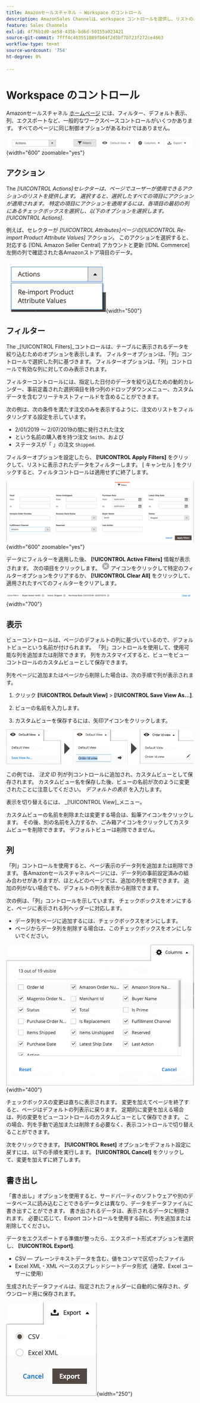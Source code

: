 ```yaml
---
title: Amazonセールスチャネル — Workspace のコントロール
description: AmazonSales Channelは、workspace コントロールを提供し、リストの検索、情報の表示、簡単な操作、およびアクションの適用に役立ちます。
feature: Sales Channels
exl-id: 4f76b1d0-ae58-435b-bd6d-50155a023421
source-git-commit: 7fff4c463551089fb64f2d5bf7bf23f272ce4663
workflow-type: tm+mt
source-wordcount: '754'
ht-degree: 0%

---
```


# Workspace のコントロール

Amazonセールスチャネル [ホームページ](./amazon-sales-channel-home.md) には、フィルター、デフォルト表示、列、エクスポートなど、一般的なワークスペースコントロールがいくつかあります。 すべてのページに同じ制御オプションがあるわけではありません。

![AmazonSales Channelワークスペースのコントロールの例](assets/amazon-workspace-controls.png){width="600" zoomable="yes"}

## アクション

The _[!UICONTROL Actions]_セレクターは、ページでユーザーが使用できるアクションのリストを提供します。 選択すると、選択したすべての項目にアクションが適用されます。 特定の項目にアクションを適用するには、各項目の最初の列にあるチェックボックスを選択し、以下のオプションを選択します。_[!UICONTROL Actions]_.

例えば、セレクターが _[!UICONTROL Attributes]_ページの_[!UICONTROL Re-import Product Attribute Values]_ アクション。 このアクションを選択すると、対応する [!DNL Amazon Seller Central] アカウントと更新 [!DNL Commerce] 左側の列で確認された各Amazonストア項目のデータ。

![アクションメニューの例](assets/amazon-sales-channel-home-actions-option.png){width="500"}

## フィルター

The _[!UICONTROL Filters]_コントロールは、テーブルに表示されるデータを絞り込むためのオプションを表示します。 フィルターオプションは、「列」コントロールで選択した列に基づきます。 フィルターオプションは、「列」コントロールで有効な列に対してのみ表示されます。

フィルターコントロールには、指定した日付のデータを絞り込むための動的カレンダー、事前定義された選択項目を持つ列のドロップダウンメニュー、カスタムデータを含むフリーテキストフィールドを含めることができます。

次の例は、次の条件を満たす注文のみを表示するように、注文のリストをフィルタリングする設定を示しています。

- 2/01/2019 ～ 2/07/2019の間に発行された注文
- という名前の購入者を持つ注文 `Smith`、および
- ステータスが「 」の注文 `Shipped`.

フィルターオプションを設定したら、 **[!UICONTROL Apply Filters]** をクリックして、リストに表示されたデータをフィルターします。 [ キャンセル ] をクリックすると、フィルタコントロールは適用せずに終了します。

![フィルター制御の例](assets/workspace-controls-filters.png){width="600" zoomable="yes"}

データにフィルターを適用した後、 **[!UICONTROL Active Filters]** 情報が表示されます。 次の項目をクリックします。 ![フィルターをクリアアイコン](assets/x-icon-clear-filters.png) アイコンをクリックして特定のフィルターオプションをクリアするか、 **[!UICONTROL Clear All]** をクリックして、適用されたすべてのフィルターをクリアします。

![アクティブなフィルターの例](assets/applied-filters-line.png){width="700"}

## 表示

ビューコントロールは、ページのデフォルトの列に基づいているので、デフォルトビューという名前が付けられます。 「列」コントロールを使用して、使用可能な列を追加または削除できます。 列をカスタマイズすると、ビューをビューコントロールのカスタムビューとして保存できます。

列をページに追加またはページから削除した場合は、次の手順で列が表示されます。

1. クリック **[!UICONTROL Default View]** > **[!UICONTROL Save View As...]**.

1. ビューの名前を入力します。

1. カスタムビューを保存するには、矢印アイコンをクリックします。

![表示コントロールの例](assets/workspace-controls-view.png)

この例では、 _注文 ID_ 列が列コントロールに追加され、カスタムビューとして保存されます。 カスタムビュー名を保存した後、ビューの名前が次のように変更されたことに注意してください。 _デフォルトの表示_ を入力します。

表示を切り替えるには、 _[!UICONTROL View]_メニュー。

カスタムビューの名前を削除または変更する場合は、鉛筆アイコンをクリックします。 その後、別の名前を入力するか、ごみ箱アイコンをクリックしてカスタムビューを削除できます。 デフォルトビューは削除できません。

## 列

「列」コントロールを使用すると、ページ表示のデータ列を追加または削除できます。 各Amazonセールスチャネルページには、データ列の事前設定済みの組み合わせがありますが、ほとんどのページでは、追加の列を使用できます。 追加の列がない場合でも、デフォルトの列を表示から削除できます。

次の例は、「列」コントロールを示しています。 チェックボックスをオンにすると、ページに表示される列ヘッダーに対応します。

- データ列をページに追加するには、チェックボックスをオンにします。
- ページからデータ列を削除する場合は、このチェックボックスをオンにしないでください。

![列の制御の例](assets/workspace-controls-columns.png){width="400"}

チェックボックスの変更は直ちに表示されます。 変更を加えてページを終了すると、ページはデフォルトの列表示に戻ります。 定期的に変更を加える場合は、列の変更をビューコントロールのカスタムビューとして保存できます。 この場合、列を手動で追加または削除する必要なく、表示コントロールで切り替えることができます。

次をクリックできます。 **[!UICONTROL Reset]** オプションをデフォルト設定に戻すには、以下の手順を実行します。 **[!UICONTROL Cancel]** をクリックして、変更を加えずに終了します。

## 書き出し

「書き出し」オプションを使用すると、サードパーティのソフトウェアや別のデータベースに読み込むことできるデータとは異なり、データをデータファイルに書き出すことができます。 書き出されるデータは、表示されるデータに制限されます。 必要に応じて、Export コントロールを使用する前に、列を追加または削除してください。

データをエクスポートする準備が整ったら、エクスポート形式オプションを選択し、 **[!UICONTROL Export]**.

- CSV — プレーンテキストデータを含む、値をコンマで区切ったファイル
- Excel XML - XML ベースのスプレッドシートデータ形式（通常、Excel ユーザーに使用）

生成されたデータファイルは、指定されたフォルダーに自動的に保存され、ダウンロード用に保存されます。

![書き出しコントロール](assets/workspace-controls-export.png){width="250"}

